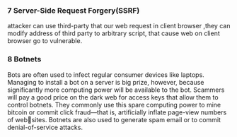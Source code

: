 ### 7 Server-Side Request Forgery(SSRF)
attacker can use third-party that our web request in client browser ,they can modify address of third party to arbitrary script, that cause web on client browser go to vulnerable.
### 8 Botnets 
Bots are often used to infect regular consumer devices like laptops. 
Managing to install a bot on a server is big prize, however, because significantly more computing power will be available to the bot. Scammers will pay a good price on the dark web for access keys that allow them to control botnets. They commonly use this spare computing power to mine bitcoin or commit click fraud—that is, artificially inflate page-view numbers of websites. Botnets are also used to generate spam email or to commit denial-of-service attacks. 
